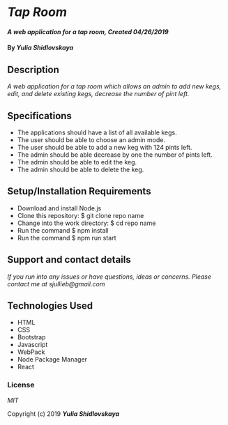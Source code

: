 # _Tap Room_

#### _A web application for a tap room, Created 04/26/2019_

#### By _**Yulia Shidlovskaya**_

## Description

_A web application for a tap room which allows an admin to add new kegs, edit, and delete existing kegs, decrease the number of pint left._

## Specifications

* The applications should have a list of all available kegs.
* The user should be able to choose an admin mode.
* The user should be able to add a new keg with 124 pints left.
* The admin should be able decrease by one the number of pints left.
* The admin should be able to edit the keg.
* The admin should be able to delete the keg.

## Setup/Installation Requirements

* Download and install Node.js
* Clone this repository: $ git clone repo name
* Change into the work directory: $ cd repo name
* Run the command $ npm install
* Run the command $ npm run start

## Support and contact details

_If you run into any issues or have questions, ideas or concerns. Please contact me at sjullieb@gmail.com_

## Technologies Used

* HTML
* CSS
* Bootstrap
* Javascript
* WebPack
* Node Package Manager
* React

### License

*MIT*

Copyright (c) 2019 **_Yulia Shidlovskaya_**
